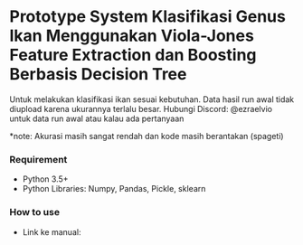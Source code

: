 # Prototype System Klasifikasi Genus Ikan Menggunakan Viola-Jones Feature Extraction dan Boosting Berbasis Decision Tree
Untuk melakukan klasifikasi ikan sesuai kebutuhan. Data hasil run awal tidak diupload 
karena ukurannya terlalu besar. Hubungi Discord: @ezraelvio untuk data run awal atau kalau ada pertanyaan

*note: Akurasi masih sangat rendah dan kode masih berantakan (spageti)

### Requirement
- Python 3.5+
- Python Libraries: Numpy, Pandas, Pickle, sklearn

### How to use
- Link ke manual: